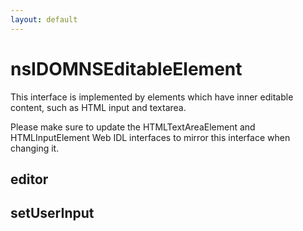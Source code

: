 ```yaml
---
layout: default
---
```


# nsIDOMNSEditableElement #

This interface is implemented by elements which have inner editable content,
such as HTML input and textarea.

Please make sure to update the HTMLTextAreaElement and HTMLInputElement
Web IDL interfaces to mirror this interface when changing it.



## editor ##

## setUserInput ##
